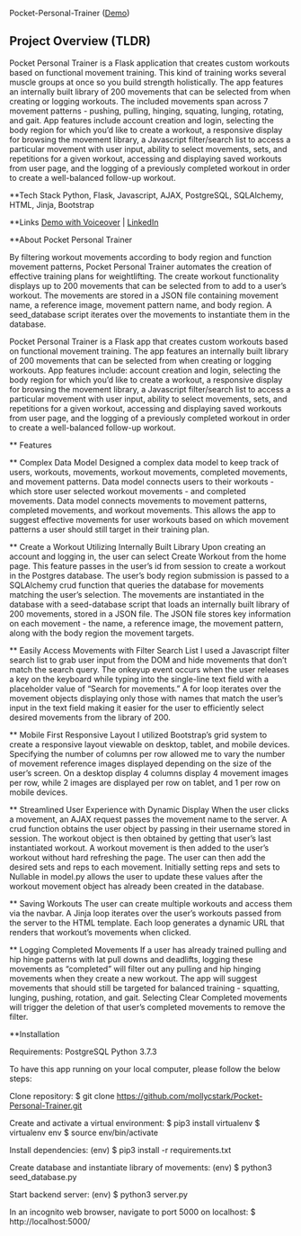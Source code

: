 Pocket-Personal-Trainer ([Demo](https://www.youtube.com/watch?v=suKZ7QD2wX8))

## Project Overview (TLDR)
Pocket Personal Trainer is a Flask application that creates custom workouts based on functional movement training. This kind of training works several muscle groups at once so you build strength holistically. The app features an internally built library of 200 movements that can be selected from when creating or logging workouts. The included movements span across 7 movement patterns - pushing, pulling, hinging, squating, lunging, rotating, and gait. App features include account creation and login, selecting the body region for which you’d like to create a workout, a responsive display for browsing the movement library, a Javascript filter/search list to access a particular movement with user input, ability to select movements, sets, and repetitions for a given workout, accessing and displaying saved workouts from user page, and the logging of a previously completed workout in order to create a well-balanced follow-up workout. 

**Tech Stack 
Python, Flask, Javascript, AJAX, PostgreSQL, SQLAlchemy, HTML, Jinja, Bootstrap

**Links
[Demo with Voiceover](https://www.youtube.com/watch?v=suKZ7QD2wX8) |
[LinkedIn](https://www.linkedin.com/in/mollycstark/)

**About Pocket Personal Trainer

By filtering workout movements according to body region and function movement patterns, Pocket Personal Trainer automates the creation of effective training plans for weightlifting. The create workout functionality displays up to 200 movements that can be selected from to add to a user’s workout. The movements are stored in a JSON file containing movement name, a reference image, movement pattern name, and body region. A seed_database script iterates over the movements to instantiate them in the database. 

Pocket Personal Trainer is a Flask app that creates custom workouts based on functional movement training. The app features an internally built library of 200 movements that can be selected from when creating or logging workouts. App features include: account creation and login, selecting the body region for which you’d like to create a workout, a responsive display for browsing the movement library, a Javascript filter/search list to access a particular movement with user input, ability to select movements, sets, and repetitions for a given workout, accessing and displaying saved workouts from user page, and the logging of a previously completed workout in order to create a well-balanced follow-up workout.     

** Features

** Complex Data Model
Designed a complex data model to keep track of users, workouts, movements, workout movements, completed movements, and movement patterns. Data model connects users to their workouts - which store user selected workout movements - and completed movements. Data model connects movements to movement patterns, completed movements, and workout movements. This allows the app to suggest effective movements for user workouts based on which movement patterns a user should still target in their training plan.

** Create a Workout Utilizing Internally Built Library
Upon creating an account and logging in, the user can select Create Workout from the home page. This feature passes in the user’s id from session to create a workout in the Postgres database. The user’s body region submission is passed to a SQLAlchemy crud function that queries the database for movements matching the user’s selection. The movements are instantiated in the database with a seed-database script that loads  an internally built library of 200 movements, stored in a JSON file. The JSON file stores key information on each movement - the name, a reference image, the movement pattern, along with the body region the movement targets.

** Easily Access Movements with Filter Search List
I used a Javascript filter search list to grab user input from the DOM and hide movements that don’t match the search query. The onkeyup event occurs when the user releases a key on the keyboard while typing into the single-line text field with a placeholder value of “Search for movements.” A for loop iterates over the movement objects displaying only those with names that match the user’s input in the text field making it easier for the user to efficiently select desired movements from the library of 200.

** Mobile First Responsive Layout
I utilized Bootstrap’s grid system to create a responsive layout viewable on desktop, tablet, and mobile devices. Specifying the number of columns per row allowed me to vary the number of movement reference images displayed depending on the size of the user’s screen. On a desktop display 4 columns display 4 movement images per row, while 2 images are displayed per row on tablet, and 1 per row on mobile devices.

** Streamlined User Experience with Dynamic Display 
When the user clicks a movement, an AJAX request passes the movement name to the server. A crud function obtains the user object by passing in their username stored in session. The workout object is then obtained by getting that user’s last instantiated workout.  A workout movement is then added to the user’s workout without hard refreshing the page. The user can then add the desired sets and reps to each movement. Initially setting reps and sets to Nullable in model.py allows the user to update these values after the workout movement object has already been created in the database. 

** Saving Workouts
The user can create multiple workouts and access them via the navbar. A Jinja loop iterates over the user’s workouts passed from the server to the HTML template. Each loop generates a dynamic URL that renders that workout’s movements when clicked. 

** Logging Completed Movements
If a user has already trained pulling and hip hinge patterns with lat pull downs and deadlifts, logging these movements as “completed” will filter out any pulling and hip hinging movements when they create a new workout. The app will suggest movements that should still be targeted for balanced training - squatting, lunging, pushing, rotation, and gait. Selecting Clear Completed movements will trigger the deletion of that user’s completed movements to remove the filter.

**Installation

Requirements:
PostgreSQL
Python 3.7.3

To have this app running on your local computer, please follow the below steps:

Clone repository:
$ git clone https://github.com/mollycstark/Pocket-Personal-Trainer.git


Create and activate a virtual environment:
$ pip3 install virtualenv
$ virtualenv env
$ source env/bin/activate


Install dependencies:
(env) $ pip3 install -r requirements.txt

Create database and instantiate library of movements:
(env) $ python3 seed_database.py

Start backend server:
(env) $ python3 server.py

In an incognito web browser, navigate to port 5000 on localhost:
$ http://localhost:5000/




